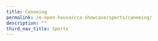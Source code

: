 ```yaml
---
title: Canoeing
permalink: /e-open-house/cca-showcase/sports/canoeing/
description: ""
third_nav_title: Sports
---
```

